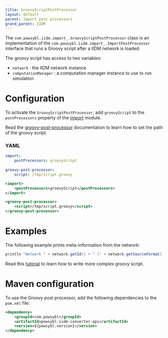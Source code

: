 ```yaml
---
title: GroovyScriptPostProcessor
layout: default
parent: Import post processors
grand_parent: IIDM
---
```


The `com.powsybl.iidm.import_.GroovyScriptPostProcessor` class is an implementation of the `com.powsybl.iidm.import_.ImportPostProcessor`
interface that runs a Groovy script after a IIDM network is loaded.

The groovy script has access to two variables:
- `network` : the IIDM network instance
- `computationManager` : a computation manager instance to use to run simulation

# Configuration
To activate the `GroovyScriptPostProcessor`, add `groovyScript` to the `postProcessors` property of the [import](../../../configuration/modules/import.md)
module.

Read the [groovy-post-processor](../../../configuration/modules/groovy-post-processor.md) documentation to learn how to
set the path of the groovy script.

### YAML
```yaml
import:
    postProcessors: groovyScript
    
groovy-post-processor:
    script: /tmp/script.groovy
```

```xml
<import>
    <postProcessors>groovyScript</postProcessors>
</import>

<groovy-post-processor>
    <script>/tmp/script.groovy</script>
</groovy-post-processor>
```

# Examples
The following example prints meta-information from the network:
```groovy
println "Network " + network.getId() + " (" + network.getSourceFormat()+ ") is imported"
```

Read this [tutorial](../../../todo.md) to learn how to write more complex groovy script.

# Maven configuration
To use the Groovy post processor, add the following dependencies to the `pom.xml` file:
```xml
<dependency>
    <groupId>com.powsybl</groupId>
    <artifactId>powsybl-iidm-converter-api</artifactId>
    <version>${powsybl.version}</version>
</dependency>
```
